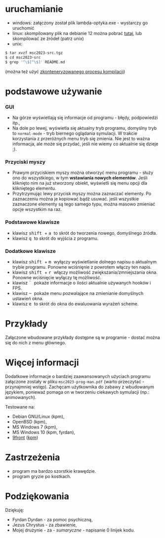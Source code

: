 # uruchamianie

- windows: załączony został plik lambda-optyka.exe - wystarczy go uruchomić
- linux: skompilowany plik na debianie 12 można pobrać [tutaj](https://pub.krzysckh.org/msc2023-lambda-optyka-linux-x86_64), lub skompilować ze źródeł (patrz unix)
- unix:

```sh
$ tar xvzf msc2023-src.tgz
$ cd msc2023-src
$ grep '^\$[^\$]' README.md
```

(można też użyć [zkonteneryzowanego procesu kompilacji](https://git.krzysckh.org/kpm/msc2023-docker))

# podstawowe używanie

### GUI

- Na górze wyświetlają się informacje od programu - błędy, podpowiedzi itp.,
- Na dole po lewej, wyświetla się aktualny tryb programu, domyślny tryb to `normal-mode` - tryb biernego
  oglądania symulacji. W trakcie korzystania z przeróżnych menu tryb się zmienia.
  Nie jest to ważna informacja, ale może się przydać, jeśli nie wiemy co aktualnie się dzieje ;).

### Przyciski myszy
- Prawym przyciskiem myszy można otworzyć menu programu - służy ono do wszystkiego,
  w tym **wstawiania nowych elementów**. Jeśli kliknięto nim na już stworzony obiekt, wyświetli się menu
  opcji dla klikniętego elementu.
- Przytrzymując lewy przycisk myszy można zaznaczać elementy. Po zaznaczeniu można je kopiować bądź usuwać.
  jeśli wszystkie zaznaczone elementy są tego samego typu, można masowo zmieniać opcje wszystkim na raz.

### Podstawowe klawisze
- klawisz <kbd> shift </kbd> + <kbd> a </kbd> to skrót do tworzenia nowego, domyślnego źródła.
- klawisz <kbd> q </kbd> to skrót do wyjścia z programu.

### Dodatkowe klawisze
- klawisz <kbd> shift </kbd> + <kbd> m </kbd> wyłączy wyświetlanie dolnego napisu o aktualnym trybie programu. 
  Ponowne wciśnięnie z powrotem włączy ten napis.
- klawisz <kbd> shift </kbd> + <kbd> r </kbd> włączy możliwość zwiększania/zmniejszania okna.
  Ponowne wciśnięcie wyłączy tę możliwość.
- klawisz <kbd> ` </kbd> pokaże informacje o ilości aktualnie używanych hooków i FPS.
- klawisz <kbd> ~ </kbd> pokaże menu pozwalające na zmienianie domyślnych ustawień okna.
- klawisz <kbd> e </kbd> to skrót do okna do ewaluowania wyrażeń scheme.

# Przykłady

Załączone wbudowane przykłady dostępne są w programie - dostać można się do nich z menu głównego.

# Więcej informacji

Dodatkowe informacje o bardziej zaawansowanych użyciach programu załączone zostały w pliku `msc2023-prog-man.pdf` (warto przeczytać - przynajmniej wstęp).
Zachęcam użytkownika do zabawy z wbudowanym językiem, ponieważ pomaga on w tworzeniu ciekawych symulacji (np.: animowanych).

Testowane na:
- Debian GNU/Linux (kpm),
- OpenBSD (kpm),
- MS Windows 7 (kpm),
- MS Windows 10 (kpm, fyrdan),
- [9front](http://9front.org) ([kpm](https://git.krzysckh.org/kpm/msc9))

# Zastrzeżenia

- program ma bardzo szorstkie krawędzie.
- program gryzie po kostkach.

# Podziękowania

Dziękuję:
- Fyrdan Dyrdan - za pomoc psychiczną,
- Jezus Chrystus - za zbawienie,
- Mojej drużynie - za - *sumaryczne* - napisanie 0 linijek kodu.
